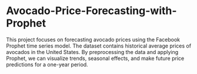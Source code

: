# Avocado-Price-Forecasting-with-Prophet
This project focuses on forecasting avocado prices using the Facebook Prophet time series model. The dataset contains historical average prices of avocados in the United States. By preprocessing the data and applying Prophet, we can visualize trends, seasonal effects, and make future price predictions for a one-year period.
